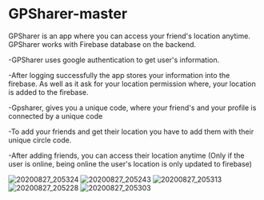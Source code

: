 # GPSharer-master

GPSharer is an app where you can access your friend's location anytime. GPSharer works with Firebase database on the backend.

 -GPSharer uses google authentication to get user's information.
 
 -After logging successfully the app stores your information into the firebase. As well as it ask for your location permission 
  where, your location is added to the firebase.
  
 -Gpsharer, gives you a unique code, where your friend's and your profile is connected by a unique code
 
 -To add your friends and get their location you have to add them with their unique circle code.
 
 -After adding friends, you can access their location anytime 
  (Only if the user is online, being online the user's location is only updated to firebase)

![20200827_205324](https://user-images.githubusercontent.com/65950830/91463887-8b281b80-e8a9-11ea-8509-04c2f967d5ac.jpg)
![20200827_205243](https://user-images.githubusercontent.com/65950830/91464182-e5c17780-e8a9-11ea-91fe-63c919db1ea8.jpg)
![20200827_205313](https://user-images.githubusercontent.com/65950830/91464188-e78b3b00-e8a9-11ea-8b4b-9999f5f0c094.jpg)
![20200827_205228](https://user-images.githubusercontent.com/65950830/91464191-e823d180-e8a9-11ea-8aa6-7814b5d2acf1.jpg)
![20200827_205303](https://user-images.githubusercontent.com/65950830/91464192-e8bc6800-e8a9-11ea-9f4c-d670e5d6f2d4.jpg)

